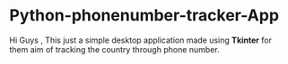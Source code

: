 # Python-phonenumber-tracker-App

Hi Guys , This just a simple desktop application made using **Tkinter** for them aim of tracking the country through phone number.



